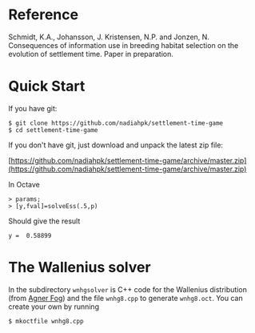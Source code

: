 # Reference

Schmidt, K.A., Johansson, J. Kristensen, N.P. and Jonzen, N.  Consequences of information use in breeding habitat selection on the evolution of settlement time. Paper in preparation.


# Quick Start

If you have git:

    $ git clone https://github.com/nadiahpk/settlement-time-game
    $ cd settlement-time-game

If you don't have git, just download and unpack the latest zip file:

[https://github.com/nadiahpk/settlement-time-game/archive/master.zip](https://github.com/nadiahpk/settlement-time-game/archive/master.zip)

In Octave

    > params;
    > [y,fval]=solveEss(.5,p)

Should give the result

    y =  0.58899


# The Wallenius solver

In the subdirectory ```wnhgsolver``` is C++ code for the Wallenius
distribution (from [Agner Fog](http://www.anger.org)) and the file
```wnhg8.cpp``` to generate ```wnhg8.oct```. You can create your
own by running

    $ mkoctfile wnhg8.cpp


